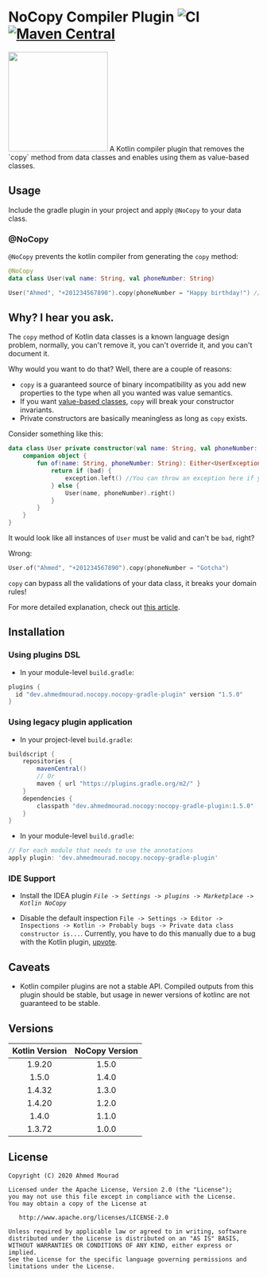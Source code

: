 NoCopy Compiler Plugin   ![CI](https://github.com/AhmedMourad0/no-copy/workflows/CI/badge.svg) [![Maven Central](https://maven-badges.herokuapp.com/maven-central/dev.ahmedmourad.nocopy/nocopy-gradle-plugin/badge.svg)](https://maven-badges.herokuapp.com/maven-central/dev.ahmedmourad.nocopy/nocopy-gradle-plugin)
========================
<img src="plugins/idea-plugin/src/main/resources/META-INF/pluginIcon.svg" alt="" width="200" />
A Kotlin compiler plugin that removes the `copy` method from data classes
 and enables using them as value-based classes.

## Usage

Include the gradle plugin in your project and apply `@NoCopy` to your data class.

### @NoCopy

`@NoCopy` prevents the kotlin compiler from generating the `copy` method:

```kotlin
@NoCopy
data class User(val name: String, val phoneNumber: String)
```

```kotlin
User("Ahmed", "+201234567890").copy(phoneNumber = "Happy birthday!") // Unresolved reference: copy
```

## Why? I hear you ask.

The `copy` method of Kotlin data classes is a known language design problem, normally, you can't
remove it, you can't override it, and you can't document it.

Why would you want to do that? Well, there are a couple of reasons:

- `copy` is a guaranteed source of binary incompatibility as you add new properties to the type when
 all you wanted was value semantics.
- If you want [value-based classes](https://docs.oracle.com/javase/8/docs/api/java/lang/doc-files/ValueBased.html),
 `copy` will break your constructor invariants.
- Private constructors are basically meaningless as long as `copy` exists.

Consider something like this:

```kotlin
data class User private constructor(val name: String, val phoneNumber: String) {
    companion object {
        fun of(name: String, phoneNumber: String): Either<UserException, User> {
            return if (bad) {
                exception.left() //You can throw an exception here if you like instead.
            } else {
                User(name, phoneNumber).right()
            }
        }
    }
}
```
It would look like all instances of `User` must be valid and can't be `bad`, right?

Wrong:
```kotlin
User.of("Ahmed", "+201234567890").copy(phoneNumber = "Gotcha")
```
`copy` can bypass all the validations of your data class, it breaks your domain rules!
 
 For more detailed explanation, check out [this article](https://medium.com/swlh/value-based-classes-and-error-handling-in-kotlin-3f14727c0565?source=friends_link&sk=a16186408e1c8e317e3e11fd16e33710).

## Installation

### Using plugins DSL

- In your module-level `build.gradle`:

```gradle
plugins {
  id "dev.ahmedmourad.nocopy.nocopy-gradle-plugin" version "1.5.0"
}
```

### Using legacy plugin application

- In your project-level `build.gradle`:

```gradle
buildscript {
    repositories {
        mavenCentral()
        // Or
        maven { url "https://plugins.gradle.org/m2/" }
    }
    dependencies {
        classpath "dev.ahmedmourad.nocopy:nocopy-gradle-plugin:1.5.0"
    }  
}
```

- In your module-level `build.gradle`:

```gradle
// For each module that needs to use the annotations
apply plugin: 'dev.ahmedmourad.nocopy.nocopy-gradle-plugin'
```

### IDE Support

- Install the IDEA plugin *`File -> Settings -> plugins -> Marketplace -> Kotlin NoCopy`*

- Disable the default inspection `File -> Settings -> Editor ->
 Inspections -> Kotlin -> Probably bugs -> Private data class constructor is...`. Currently, you have to do
 this manually due to a bug with the Kotlin plugin, [upvote](https://youtrack.jetbrains.com/issue/KT-37576).

## Caveats
 
- Kotlin compiler plugins are not a stable API. Compiled outputs from this plugin should be stable,
 but usage in newer versions of kotlinc are not guaranteed to be stable.

## Versions

| Kotlin Version | NoCopy Version |
|:--------------:|:--------------:|
|     1.9.20     |     1.5.0      
|     1.5.0      |     1.4.0      
|     1.4.32     |     1.3.0      
|     1.4.20     |     1.2.0      
|     1.4.0      |     1.1.0      
|     1.3.72     |     1.0.0      


License
-------

    Copyright (C) 2020 Ahmed Mourad

    Licensed under the Apache License, Version 2.0 (the "License");
    you may not use this file except in compliance with the License.
    You may obtain a copy of the License at

       http://www.apache.org/licenses/LICENSE-2.0

    Unless required by applicable law or agreed to in writing, software
    distributed under the License is distributed on an "AS IS" BASIS,
    WITHOUT WARRANTIES OR CONDITIONS OF ANY KIND, either express or implied.
    See the License for the specific language governing permissions and
    limitations under the License.

 [snapshots]: https://oss.sonatype.org/content/repositories/snapshots/

